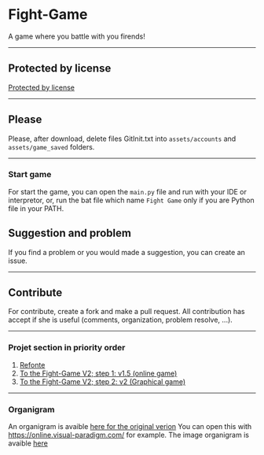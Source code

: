 # Fight-Game
A game where you battle with you firends!

---
## Protected by license
[Protected by license](https://github.com/QuentinBubu/Fight-Game/blob/master/LICENSE.md)

---
## Please
Please, after download, delete files GitInit.txt into `assets/accounts` and `assets/game_saved` folders.

---
### Start game
For start the game, you can open the `main.py` file and run with your IDE or interpretor, or, run the bat file which name `Fight Game` only if you are Python file in your PATH.

## Suggestion and problem
If you find a problem or you would made a suggestion, you can create an issue.

---
## Contribute
For contribute, create a fork and make a pull request.
All contribution has accept if she is useful (comments, organization, problem resolve, ...).

---
### Projet section in priority order
1. [Refonte](https://github.com/QuentinBubu/Fight-Game/projects/1)
2. [To the Fight-Game V2; step 1: v1.5 (online game)](https://github.com/QuentinBubu/Fight-Game/projects/2#column-11085300)
3. [To the Fight-Game V2; step 2: v2 (Graphical game)](https://github.com/QuentinBubu/Fight-Game/projects/2#column-11085316)

---
### Organigram
An organigram is avaible [here for the original verion](https://github.com/QuentinBubu/Fight-Game/blob/master/organigram/Fight-Game-organigram.vpd)
You can open this with https://online.visual-paradigm.com/ for example.
The image organigram is avaible [here](https://github.com/QuentinBubu/Fight-Game/blob/master/organigram/Fight-Game-organigram.png)
